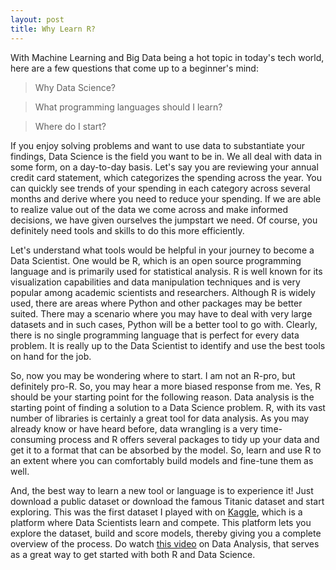 ```yaml
---
layout: post
title: Why Learn R?
---
```


With Machine Learning and Big Data being a hot topic in today's tech world, here are a few questions that come up to a beginner's mind:

> Why Data Science?

> What programming languages should I learn?

> Where do I start?  

If you enjoy solving problems and want to use data to substantiate your findings, Data Science is the field you want to be in.  We all deal with data in some form, on a day-to-day basis.  Let's say you are reviewing your annual credit card statement, which categorizes the spending across the year.  You can quickly see trends of your spending in each category across several months and derive where you need to reduce your spending.  If we are able to realize value out of the data we come across and make informed decisions, we have given ourselves the jumpstart we need.  Of course, you definitely need tools and skills to do this more efficiently.

Let's understand what tools would be helpful in your journey to become a Data Scientist.  One would be R, which is an open source programming language and is primarily used for statistical analysis.  R is well known for its visualization capabilities and data manipulation techniques and is very popular among academic scientists and researchers.  Although R is widely used, there are areas where Python and other packages may be better suited.  There may a scenario where you may have to deal with very large datasets and in such cases, Python will be a better tool to go with.  Clearly, there is no single programming language that is perfect for every data problem.  It is really up to the Data Scientist to identify and use the best tools on hand for the job.

So, now you may be wondering where to start.  I am not an R-pro, but definitely pro-R.  So, you may hear a more biased response from me.  Yes, R should be your starting point for the following reason.  Data analysis is the starting point of finding a solution to a Data Science problem.  R, with its vast number of libraries is certainly a great tool for data analysis.  As you may already know or have heard before, data wrangling is a very time-consuming process and R offers several packages to tidy up your data and get it to a format that can be absorbed by the model.  So, learn and use R to an extent where you can comfortably build models and fine-tune them as well.

And, the best way to learn a new tool or language is to experience it!  Just download a public dataset or download the famous Titanic dataset and start exploring.  This was the first dataset I played with on [Kaggle](https://www.kaggle.com/), which is a platform where Data Scientists learn and compete.  This platform lets you explore the dataset, build and score models, thereby giving you a complete overview of the process.  Do watch [this video](https://www.youtube.com/watch?v=32o0DnuRjfg) on Data Analysis, that serves as a great way to get started with both R and Data Science.

